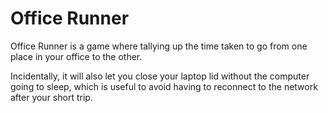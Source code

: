 Office Runner
=============

Office Runner is a game where tallying up the time taken to go from one place in
your office to the other.

Incidentally, it will also let you close your laptop lid without the computer going
to sleep, which is useful to avoid having to reconnect to the network after your
short trip.
